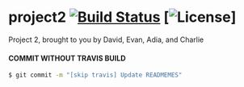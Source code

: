 # project2 [![Build Status](https://travis-ci.com/puentebravo/project2.svg?branch=main)](https://travis-ci.com/puentebravo/project2) [![License](https://img.shields.io/github/license/puentebravo/project2?style=plastic)]
Project 2, brought to you by David, Evan, Adia, and Charlie




#### COMMIT WITHOUT TRAVIS BUILD
```Bash
$ git commit -m "[skip travis] Update READMEMES"
```


